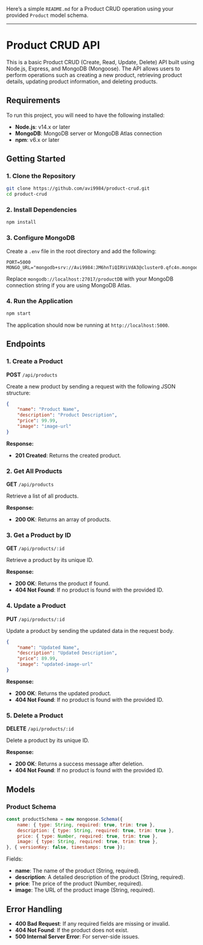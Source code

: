 Here’s a simple `README.md` for a Product CRUD operation using your provided `Product` model schema.

---

# Product CRUD API

This is a basic Product CRUD (Create, Read, Update, Delete) API built using Node.js, Express, and MongoDB (Mongoose). The API allows users to perform operations such as creating a new product, retrieving product details, updating product information, and deleting products.

## Requirements

To run this project, you will need to have the following installed:

- **Node.js**: v14.x or later
- **MongoDB**: MongoDB server or MongoDB Atlas connection
- **npm**: v6.x or later

## Getting Started

### 1. Clone the Repository

```bash
git clone https://github.com/avi9984/product-crud.git
cd product-crud
```

### 2. Install Dependencies

```bash
npm install
```

### 3. Configure MongoDB

Create a `.env` file in the root directory and add the following:

```
PORT=5000
MONGO_URL="mongodb+srv://Avi9984:JM6hnTiQIRViVdA3@cluster0.qfc4n.mongodb.net/product"
```

Replace `mongodb://localhost:27017/productDB` with your MongoDB connection string if you are using MongoDB Atlas.

### 4. Run the Application

```bash
npm start
```

The application should now be running at `http://localhost:5000`.

## Endpoints

### 1. **Create a Product**

**POST** `/api/products`

Create a new product by sending a request with the following JSON structure:

```json
{
    "name": "Product Name",
    "description": "Product Description",
    "price": 99.99,
    "image": "image-url"
}
```

**Response:**

- **201 Created**: Returns the created product.

### 2. **Get All Products**

**GET** `/api/products`

Retrieve a list of all products.

**Response:**

- **200 OK**: Returns an array of products.

### 3. **Get a Product by ID**

**GET** `/api/products/:id`

Retrieve a product by its unique ID.

**Response:**

- **200 OK**: Returns the product if found.
- **404 Not Found**: If no product is found with the provided ID.

### 4. **Update a Product**

**PUT** `/api/products/:id`

Update a product by sending the updated data in the request body.

```json
{
    "name": "Updated Name",
    "description": "Updated Description",
    "price": 89.99,
    "image": "updated-image-url"
}
```

**Response:**

- **200 OK**: Returns the updated product.
- **404 Not Found**: If no product is found with the provided ID.

### 5. **Delete a Product**

**DELETE** `/api/products/:id`

Delete a product by its unique ID.

**Response:**

- **200 OK**: Returns a success message after deletion.
- **404 Not Found**: If no product is found with the provided ID.

## Models

### Product Schema

```javascript
const productSchema = new mongoose.Schema({
    name: { type: String, required: true, trim: true },
    description: { type: String, required: true, trim: true },
    price: { type: Number, required: true, trim: true },
    image: { type: String, required: true, trim: true },
}, { versionKey: false, timestamps: true });
```

Fields:

- **name**: The name of the product (String, required).
- **description**: A detailed description of the product (String, required).
- **price**: The price of the product (Number, required).
- **image**: The URL of the product image (String, required).

## Error Handling

- **400 Bad Request**: If any required fields are missing or invalid.
- **404 Not Found**: If the product does not exist.
- **500 Internal Server Error**: For server-side issues.


